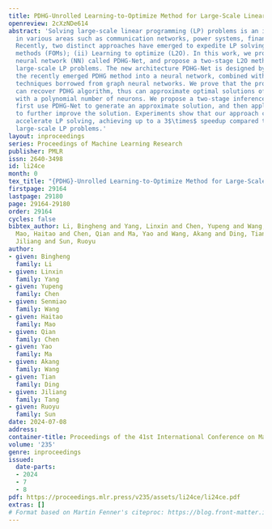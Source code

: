 ```yaml
---
title: PDHG-Unrolled Learning-to-Optimize Method for Large-Scale Linear Programming
openreview: 2cXzNDe614
abstract: 'Solving large-scale linear programming (LP) problems is an important task
  in various areas such as communication networks, power systems, finance and logistics.
  Recently, two distinct approaches have emerged to expedite LP solving: (i) First-order
  methods (FOMs); (ii) Learning to optimize (L2O). In this work, we propose an FOM-unrolled
  neural network (NN) called PDHG-Net, and propose a two-stage L2O method to solve
  large-scale LP problems. The new architecture PDHG-Net is designed by unrolling
  the recently emerged PDHG method into a neural network, combined with channel-expansion
  techniques borrowed from graph neural networks. We prove that the proposed PDHG-Net
  can recover PDHG algorithm, thus can approximate optimal solutions of LP instances
  with a polynomial number of neurons. We propose a two-stage inference approach:
  first use PDHG-Net to generate an approximate solution, and then apply PDHG algorithm
  to further improve the solution. Experiments show that our approach can significantly
  accelerate LP solving, achieving up to a 3$\times$ speedup compared to FOMs for
  large-scale LP problems.'
layout: inproceedings
series: Proceedings of Machine Learning Research
publisher: PMLR
issn: 2640-3498
id: li24ce
month: 0
tex_title: "{PDHG}-Unrolled Learning-to-Optimize Method for Large-Scale Linear Programming"
firstpage: 29164
lastpage: 29180
page: 29164-29180
order: 29164
cycles: false
bibtex_author: Li, Bingheng and Yang, Linxin and Chen, Yupeng and Wang, Senmiao and
  Mao, Haitao and Chen, Qian and Ma, Yao and Wang, Akang and Ding, Tian and Tang,
  Jiliang and Sun, Ruoyu
author:
- given: Bingheng
  family: Li
- given: Linxin
  family: Yang
- given: Yupeng
  family: Chen
- given: Senmiao
  family: Wang
- given: Haitao
  family: Mao
- given: Qian
  family: Chen
- given: Yao
  family: Ma
- given: Akang
  family: Wang
- given: Tian
  family: Ding
- given: Jiliang
  family: Tang
- given: Ruoyu
  family: Sun
date: 2024-07-08
address:
container-title: Proceedings of the 41st International Conference on Machine Learning
volume: '235'
genre: inproceedings
issued:
  date-parts:
  - 2024
  - 7
  - 8
pdf: https://proceedings.mlr.press/v235/assets/li24ce/li24ce.pdf
extras: []
# Format based on Martin Fenner's citeproc: https://blog.front-matter.io/posts/citeproc-yaml-for-bibliographies/
---
```

